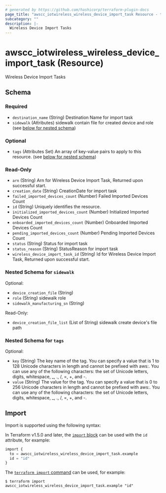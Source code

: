 ```yaml
---
# generated by https://github.com/hashicorp/terraform-plugin-docs
page_title: "awscc_iotwireless_wireless_device_import_task Resource - terraform-provider-awscc"
subcategory: ""
description: |-
  Wireless Device Import Tasks
---
```


# awscc_iotwireless_wireless_device_import_task (Resource)

Wireless Device Import Tasks



<!-- schema generated by tfplugindocs -->
## Schema

### Required

- `destination_name` (String) Destination Name for import task
- `sidewalk` (Attributes) sidewalk contain file for created device and role (see [below for nested schema](#nestedatt--sidewalk))

### Optional

- `tags` (Attributes Set) An array of key-value pairs to apply to this resource. (see [below for nested schema](#nestedatt--tags))

### Read-Only

- `arn` (String) Arn for Wireless Device Import Task, Returned upon successful start.
- `creation_date` (String) CreationDate for import task
- `failed_imported_devices_count` (Number) Failed Imported Devices Count
- `id` (String) Uniquely identifies the resource.
- `initialized_imported_devices_count` (Number) Initialized Imported Devices Count
- `onboarded_imported_devices_count` (Number) Onboarded Imported Devices Count
- `pending_imported_devices_count` (Number) Pending Imported Devices Count
- `status` (String) Status for import task
- `status_reason` (String) StatusReason for import task
- `wireless_device_import_task_id` (String) Id for Wireless Device Import Task, Returned upon successful start.

<a id="nestedatt--sidewalk"></a>
### Nested Schema for `sidewalk`

Optional:

- `device_creation_file` (String)
- `role` (String) sidewalk role
- `sidewalk_manufacturing_sn` (String)

Read-Only:

- `device_creation_file_list` (List of String) sidewalk create device's file path


<a id="nestedatt--tags"></a>
### Nested Schema for `tags`

Optional:

- `key` (String) The key name of the tag. You can specify a value that is 1 to 128 Unicode characters in length and cannot be prefixed with aws:. You can use any of the following characters: the set of Unicode letters, digits, whitespace, _, ., /, =, +, and -.
- `value` (String) The value for the tag. You can specify a value that is 0 to 256 Unicode characters in length and cannot be prefixed with aws:. You can use any of the following characters: the set of Unicode letters, digits, whitespace, _, ., /, =, +, and -.

## Import

Import is supported using the following syntax:

In Terraform v1.5.0 and later, the [`import` block](https://developer.hashicorp.com/terraform/language/import) can be used with the `id` attribute, for example:

```terraform
import {
  to = awscc_iotwireless_wireless_device_import_task.example
  id = "id"
}
```

The [`terraform import` command](https://developer.hashicorp.com/terraform/cli/commands/import) can be used, for example:

```shell
$ terraform import awscc_iotwireless_wireless_device_import_task.example "id"
```
